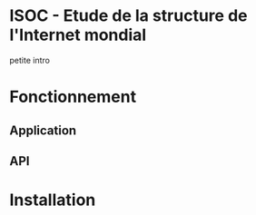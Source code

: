 ISOC - Etude de la structure de l'Internet mondial
==================================================

petite intro

Fonctionnement
==============

Application
-----------

API
---

Installation
============

